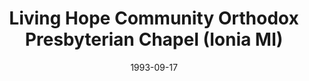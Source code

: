 ---
date: &id001 1993-09-17
end_date: null
location:
  address: null
  city: Ionia
  state: MI
minister:
- end: 1998-03-31
  name: Terry Thole
  start: 1994-01-01
  type: Organizing Pastor
ministers:
- Terry Thole
name: Living Hope Community Orthodox Presbyterian Chapel
names: null
origination_date: *id001
raw_data: "MI\nIonia\nLiving Hope Community Orthodox Presbyterian Chapel  (Sept. 17,\
  \ 1993\u2013Mar. 31, 1998)\nOrg. Pastor: Terry Thole, 1994\u201398"
received_from: null
states:
- MI
status:
  active: false
  end_date: 1998-03-31
  reason: null
  received_from: null
  withdrawal_to: null
title: Living Hope Community Orthodox Presbyterian Chapel (Ionia MI)
year_established:
- 1993

---